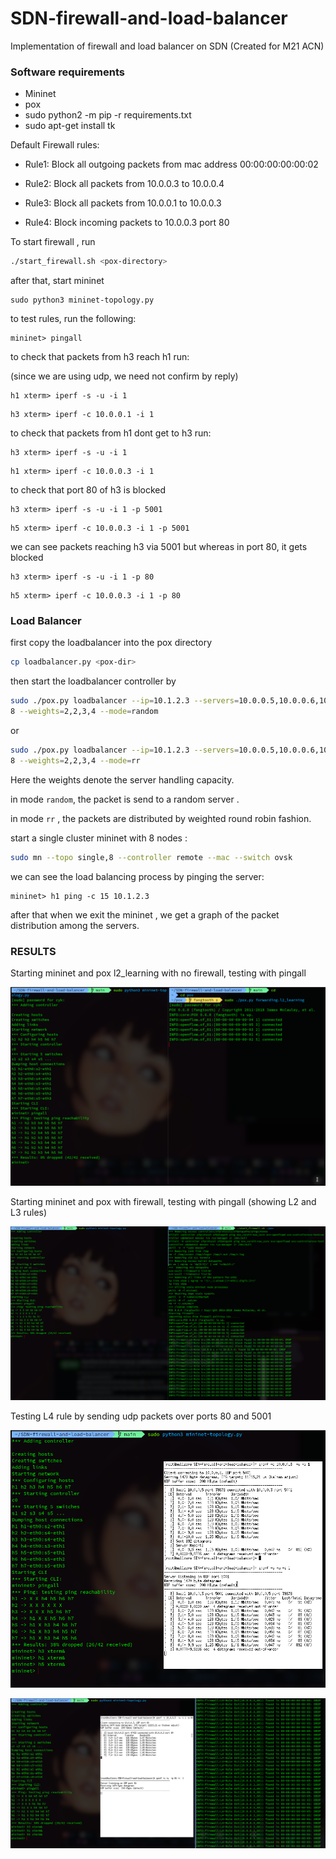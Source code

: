 # SDN-firewall-and-load-balancer
Implementation of firewall and load balancer on SDN (Created for M21 ACN)

### Software requirements

* Mininet
* pox
* sudo python2  -m pip -r requirements.txt
* sudo apt-get install tk

Default Firewall rules: 

* Rule1: Block all outgoing packets from mac address 00:00:00:00:00:02 
* Rule2: Block all packets from 10.0.0.3 to 10.0.0.4 
* Rule3: Block all packets from 10.0.0.1 to 10.0.0.3

* Rule4: Block incoming packets to 10.0.0.3 port 80



To start firewall , run

```bash
./start_firewall.sh <pox-directory>
```

after that, start mininet 

```
sudo python3 mininet-topology.py
```

to test rules, run the following:

```
mininet> pingall
```

to check that packets from h3 reach h1 run:

(since we are using udp, we need not confirm by reply)

```
h1 xterm> iperf -s -u -i 1
```

```
h3 xterm> iperf -c 10.0.0.1 -i 1
```

to check that packets from h1 dont get to h3 run:

```
h3 xterm> iperf -s -u -i 1
```

```
h1 xterm> iperf -c 10.0.0.3 -i 1
```



to check that port 80 of h3 is blocked

```
h3 xterm> iperf -s -u -i 1 -p 5001
```

```
h5 xterm> iperf -c 10.0.0.3 -i 1 -p 5001
```



we can see packets reaching h3 via 5001
but whereas in port 80, it gets blocked

```
h3 xterm> iperf -s -u -i 1 -p 80
```

```
h5 xterm> iperf -c 10.0.0.3 -i 1 -p 80
```



### Load Balancer

first copy the loadbalancer into  the pox directory

```bash
cp loadbalancer.py <pox-dir>
```

then start the loadbalancer controller by

```bash
sudo ./pox.py loadbalancer --ip=10.1.2.3 --servers=10.0.0.5,10.0.0.6,10.0.0.7,10.0.0.
8 --weights=2,2,3,4 --mode=random
```

or

```bash
sudo ./pox.py loadbalancer --ip=10.1.2.3 --servers=10.0.0.5,10.0.0.6,10.0.0.7,10.0.0.
8 --weights=2,2,3,4 --mode=rr
```

Here the weights denote the server handling capacity.

in mode `random`, the packet is send to a random server .

in mode `rr` , the packets are distributed by weighted round robin fashion.  

start a single cluster mininet with 8 nodes : 

```bash
sudo mn --topo single,8 --controller remote --mac --switch ovsk
```

we can see the load balancing process by pinging the server:

```
mininet> h1 ping -c 15 10.1.2.3
```

after that when we exit the mininet , we get a graph of the packet distribution among the servers.

### RESULTS



Starting mininet and pox l2_learning with no firewall, testing with pingall 

![topo](./images/topo.png)

Starting mininet and pox with firewall, testing with pingall (showing L2 and L3 rules)

![firewall-1](./images/firewall-1.png)

Testing L4 rule by sending udp packets over ports 80 and 5001

![L4](./images/L4.png)

![firewall-2](./images/firewall-2.png)

